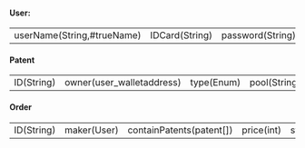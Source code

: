 #### User:
|      |      |      |      |      |      |      |
| ---- | ---- | ---- | ---- | ---- | ---- | ---- |
|userName(String,#trueName)|IDCard(String)|password(String)|emailAddress(String)|walletAddress(String)|money(String)|patents(patents[])|

#### Patent
|      |      |      |      |      |      |      |
| ---- | ---- | ---- | ---- | ---- | ---- | ---- |
|ID(String)|owner(user_walletaddress)|type(Enum)|pool(String)|registerTime(Date)|users(users[])|isTradable(bool)|content(String)|

#### Order

|      |      |      |      |      |      |      |
| ---- | ---- | ---- | ---- | ---- | ---- | ---- |
|ID(String)|maker(User)|containPatents(patent[])|price(int)|startTime(Date)|endTime(Date) |content(String) |


